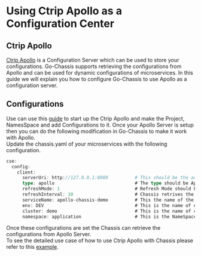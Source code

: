 # Using Ctrip Apollo as a Configuration Center

## Ctrip Apollo
[Ctrip Apollo](https://github.com/ctripcorp/apollo) is a Configuration Server which can be used to store your configurations. Go-Chassis supports retrieving the configurations from Apollo and can be used for dynamic configurations of microservices. In this guide we will explain you how to configure Go-Chassis to use Apollo as a configuration server.

## Configurations
Use can use this [guide](https://github.com/ctripcorp/apollo/wiki) to start up the Ctrip Apollo and make the Project, NamesSpace and add Configurations to it. Once your Apollo Server is setup then you can do the following modification in Go-Chassis to make it work with Apollo.  
Update the chassis.yaml of your microservices with the following configuration.
```go
cse:
  config:
    client:
      serverUri: http://127.0.0.1:8080          # This should be the address of your Apollo Server
      type: apollo                              # The type should be Apollo
      refreshMode: 1                            # Refresh Mode should be 1 so that Chassis-pulls the Configuration periodically
      refreshInterval: 10                       # Chassis retrives the configurations from Apollo at this interval
      serviceName: apollo-chassis-demo          # This the name of the project in Apollo Server
      env: DEV                                  # This is the name of environment to which configurations belong in Apollo
      cluster: demo                             # This is the name of cluster to which your Project belongs in Apollo
      namespace: application                    # This is the NameSpace to which your configurations belong in the project.
```
Once these configurations are set the Chassis can retrieve the configurations from Apollo Server.  
To see the detailed use case of how to use Ctrip Apollo with Chassis please refer to this [example](https://github.com/asifdxtreme/chassis-apollo-example).